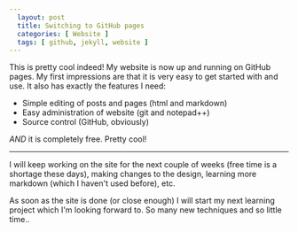 ```yaml
---
  layout: post
  title: Switching to GitHub pages
  categories: [ Website ]
  tags: [ github, jekyll, website ]
---
```

This is pretty cool indeed! My website is now up and running on GitHub pages.
My first impressions are that it is very easy to get started with and use. It also has exactly the features I need:
- Simple editing of posts and pages (html and markdown)
- Easy administration of website (git and notepad++)
- Source control (GitHub, obviously)

*AND* it is completely free. Pretty cool!

- - -

I will keep working on the site for the next couple of weeks (free time is a shortage these days), 
making changes to the design, learning more markdown (which I haven't used before), etc.

As soon as the site is done (or close enough) I will start my next learning project which I'm looking forward to.
So many new techniques and so little time..
